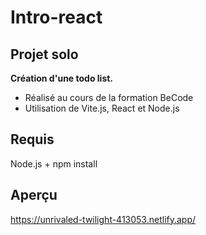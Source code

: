 # Intro-react
## Projet solo
__Création d'une todo list.__
* Réalisé au cours de la formation BeCode
* Utilisation de Vite.js, React et Node.js
## Requis
Node.js + npm install
## Aperçu
https://unrivaled-twilight-413053.netlify.app/
